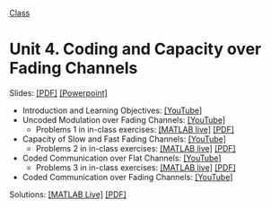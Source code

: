 [Class](../readme.md) 

# Unit 4.  Coding and Capacity over Fading Channels

Slides:  [[PDF]](../lectures/Unit04_Coding.pdf) [[Powerpoint]](../lectures/Unit04_Coding.pdf) 

* Introduction and Learning Objectives: [[YouTube]](https://youtu.be/lrHcIt52N1c)
* Uncoded Modulation over Fading Channels:  [[YouTube]](https://youtu.be/U5yhIrxoLOU)
    * Problems 1 in in-class exercises: [[MATLAB live]](./coding_inclass.mlx)  [[PDF]](./coding_inclass.pdf) 
* Capacity of Slow and Fast Fading Channels:  [[YouTube]](https://youtu.be/Op8cyha9Ax4)
    * Problems 2 in in-class exercises: [[MATLAB live]](./coding_inclass.mlx)  [[PDF]](./coding_inclass.pdf) 
* Coded Communication over Flat Channels:  [[YouTube]](https://youtu.be/9rbt-8rNwrk)
    * Problems 3 in in-class exercises: [[MATLAB live]](./coding_inclass.mlx)  [[PDF]](./coding_inclass.pdf) 
* Coded Communication over Fading Channels:  [[YouTube]](https://youtu.be/-ipdiJcNbVM)

Solutions:  [[MATLAB Live]](./coding_inclass_soln.mlx)  [[PDF]](./coding_inclass_soln.pdf)  

